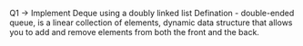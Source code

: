 Q1 -> Implement Deque using a doubly linked list
Defination - double-ended queue, is a linear collection of elements, dynamic data structure that allows you to add and remove elements from both the front and the back.

